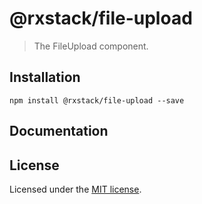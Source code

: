 # @rxstack/file-upload

> The FileUpload component.

## Installation

```
npm install @rxstack/file-upload --save
```

## Documentation

## License

Licensed under the [MIT license](LICENSE).